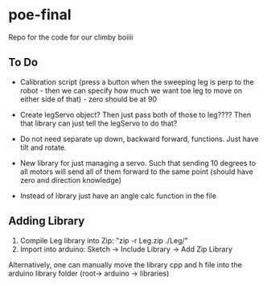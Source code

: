# poe-final
Repo for the code for our climby boiiii

## To Do
* Calibration script (press a button when the sweeping leg is perp to the robot - then we can specify how much we want toe leg to move on either side of that) - zero should be at 90

* Create legServo object? Then just pass both of those to leg???? Then that library can just tell the legServo to do that?

* Do not need separate up down, backward forward, functions. Just have tilt and rotate.

* New library for just managing a servo. Such that sending 10 degrees to all motors will send all of them forward to the same point (should have zero and direction knowledge)

* Instead of library just have an angle calc function in the file

## Adding Library
1. Compile Leg library into Zip: "zip -r Leg.zip ./Leg/"
2. Import into arduino: Sketch -> Include Library -> Add Zip Library

Alternatively, one can manually move the library cpp and h file into the arduino library folder (root-> arduino -> libraries)
